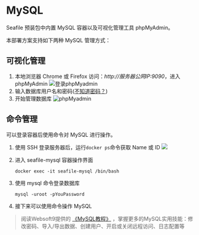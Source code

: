 # MySQL

Seafile 预装包中内置 MySQL 容器以及可视化管理工具 phpMyAdmin。  

本部署方案支持如下两种 MySQL 管理方式：

## 可视化管理

1. 本地浏览器 Chrome 或 Firefox 访问：*http://服务器公网IP:9090*，进入phpMyAdmin
  ![登录phpMyadmin](https://libs.websoft9.com/Websoft9/DocsPicture/zh/mysql/phpmyadmin-logincn-websoft9.png)
2. 输入数据库用户名和密码([不知道密码？](/zh/stack-accounts.md))
3. 开始管理数据库
  ![phpMyadmin](https://libs.websoft9.com/Websoft9/DocsPicture/zh/mysql/phpmyadmin-adddb-websoft9.png)

## 命令管理

可以登录容器后使用命令对 MySQL 进行操作。

1. 使用 SSH 登录服务器后，运行`docker ps`命令获取 Name 或 ID
  ![](https://libs.websoft9.com/Websoft9/DocsPicture/en/awx/awx-getcontainerid-websoft9.png)

2. 进入 seafile-mysql 容器操作界面

   ```
   docker exec -it seafile-mysql /bin/bash
   ```
3. 使用 mysql 命令登录数据库
   ```
   mysql -uroot -pYouPassword
   ```

4. 接下来可以使用命令操作 MySQL 

> 阅读Websoft9提供的 [《MySQL教程》](https://support.websoft9.com/docs/mysql/zh/) ，掌握更多的MySQL实用技能：修改密码、导入/导出数据、创建用户、开启或关闭远程访问、日志配置等